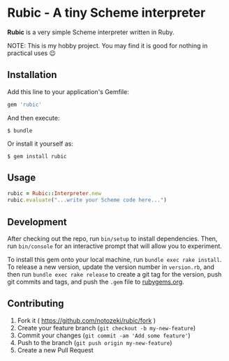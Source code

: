 # Rubic - A tiny Scheme interpreter

**Rubic** is a very simple Scheme interpreter written in Ruby.

NOTE: This is my hobby project. You may find it is good for nothing in practical uses :wink:

## Installation

Add this line to your application's Gemfile:

```ruby
gem 'rubic'
```

And then execute:

    $ bundle

Or install it yourself as:

    $ gem install rubic

## Usage

```ruby
rubic = Rubic::Interpreter.new
rubic.evaluate("...write your Scheme code here...")
```

## Development

After checking out the repo, run `bin/setup` to install dependencies. Then, run `bin/console` for an interactive prompt that will allow you to experiment.

To install this gem onto your local machine, run `bundle exec rake install`. To release a new version, update the version number in `version.rb`, and then run `bundle exec rake release` to create a git tag for the version, push git commits and tags, and push the `.gem` file to [rubygems.org](https://rubygems.org).

## Contributing

1. Fork it ( https://github.com/notozeki/rubic/fork )
2. Create your feature branch (`git checkout -b my-new-feature`)
3. Commit your changes (`git commit -am 'Add some feature'`)
4. Push to the branch (`git push origin my-new-feature`)
5. Create a new Pull Request
